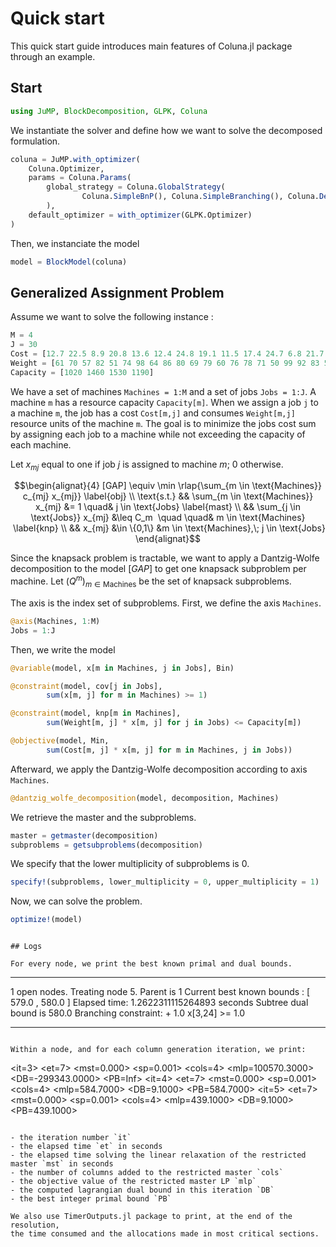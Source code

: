 # Quick start

This quick start guide introduces main features of Coluna.jl package through an
example.


## Start

```julia
using JuMP, BlockDecomposition, GLPK, Coluna
```

We instantiate the solver and define how we want to solve the decomposed formulation.

```julia
coluna = JuMP.with_optimizer(
    Coluna.Optimizer,
    params = Coluna.Params(
        global_strategy = Coluna.GlobalStrategy(
                Coluna.SimpleBnP(), Coluna.SimpleBranching(), Coluna.DepthFirst())
        ),
    default_optimizer = with_optimizer(GLPK.Optimizer)
)
```

Then, we instanciate the model

```julia
model = BlockModel(coluna)
```  

## Generalized Assignment Problem

Assume we want to solve the following instance :

```julia
M = 4
J = 30
Cost = [12.7 22.5 8.9 20.8 13.6 12.4 24.8 19.1 11.5 17.4 24.7 6.8 21.7 14.3 10.5 15.2 14.3 12.6 9.2 20.8 11.7 17.3 9.2 20.3 11.4 6.2 13.8 10.0 20.9 20.6;  19.1 24.8 24.4 23.6 16.1 20.6 15.0 9.5 7.9 11.3 22.6 8.0 21.5 14.7 23.2 19.7 19.5 7.2 6.4 23.2 8.1 13.6 24.6 15.6 22.3 8.8 19.1 18.4 22.9 8.0;  18.6 14.1 22.7 9.9 24.2 24.5 20.8 12.9 17.7 11.9 18.7 10.1 9.1 8.9 7.7 16.6 8.3 15.9 24.3 18.6 21.1 7.5 16.8 20.9 8.9 15.2 15.7 12.7 20.8 10.4;  13.1 16.2 16.8 16.7 9.0 16.9 17.9 12.1 17.5 22.0 19.9 14.6 18.2 19.6 24.2 12.9 11.3 7.5 6.5 11.3 7.8 13.8 20.7 16.8 23.6 19.1 16.8 19.3 12.5 11.0]
Weight = [61 70 57 82 51 74 98 64 86 80 69 79 60 76 78 71 50 99 92 83 53 91 68 61 63 97 91 77 68 80; 50 57 61 83 81 79 63 99 82 59 83 91 59 99 91 75 66 100 69 60 87 98 78 62 90 89 67 87 65 100; 91 81 66 63 59 81 87 90 65 55 57 68 92 91 86 74 80 89 95 57 55 96 77 60 55 57 56 67 81 52;  62 79 73 60 75 66 68 99 69 60 56 100 67 68 54 66 50 56 70 56 72 62 85 70 100 57 96 69 65 50]
Capacity = [1020 1460 1530 1190]
```

We have a set of machines `Machines = 1:M` and a set of jobs `Jobs = 1:J`.
A machine `m` has a resource capacity `Capacity[m]`. When we assign a job
`j` to a machine `m`, the job has a cost `Cost[m,j]` and consumes
`Weight[m,j]` resource units of the machine `m`. The goal is to minimize the jobs
cost sum by assigning each job to a machine while not exceeding the capacity of
each machine.

Let $x_{mj}$ equal to one if job $j$ is assigned to machine $m$; $0$ otherwise.

```math
\begin{alignat}{4} 
[GAP] \equiv \min \rlap{\sum_{m \in \text{Machines}} c_{mj} x_{mj}} \label{obj} \\
\text{s.t.} && \sum_{m \in \text{Machines}} x_{mj} &= 1  \quad& j \in \text{Jobs} \label{mast} \\
&& \sum_{j \in \text{Jobs}} x_{mj} &\leq C_m  \quad  \quad& m \in \text{Machines}   \label{knp} \\
&& x_{mj}  &\in \{0,1\}  &m \in \text{Machines},\; j \in \text{Jobs}
\end{alignat}
```

Since the knapsack problem is tractable, we want to apply a Dantzig-Wolfe 
decomposition to the model $[GAP]$ to get one knapsack subproblem per machine. 
Let $(Q^m)_{m \in \text{Machines}}$ be the set of knapsack subproblems.

The axis is the index set of subproblems. First, we define the axis `Machines`.

```julia
@axis(Machines, 1:M)
Jobs = 1:J
```

Then, we write the model

```julia
@variable(model, x[m in Machines, j in Jobs], Bin)

@constraint(model, cov[j in Jobs],
        sum(x[m, j] for m in Machines) >= 1)

@constraint(model, knp[m in Machines],
        sum(Weight[m, j] * x[m, j] for j in Jobs) <= Capacity[m])

@objective(model, Min,
        sum(Cost[m, j] * x[m, j] for m in Machines, j in Jobs))
```

Afterward, we apply the Dantzig-Wolfe decomposition according to axis `Machines`.

```julia
@dantzig_wolfe_decomposition(model, decomposition, Machines)
```

We retrieve the master and the subproblems.
```julia
master = getmaster(decomposition)
subproblems = getsubproblems(decomposition)
```
We specify that the lower multiplicity of subproblems is 0.
```julia
specify!(subproblems, lower_multiplicity = 0, upper_multiplicity = 1)
```

Now, we can solve the problem.

```julia
optimize!(model)
```
```

## Logs

For every node, we print the best known primal and dual bounds.

```
************************************************************
1 open nodes. Treating node 5. Parent is 1
Current best known bounds : [ 579.0 , 580.0 ]
Elapsed time: 1.2622311115264893 seconds
Subtree dual bound is 580.0
Branching constraint:  + 1.0 x[3,24] >= 1.0 
************************************************************
```

Within a node, and for each column generation iteration, we print:

```
<it=3> <et=7> <mst=0.000> <sp=0.001> <cols=4> <mlp=100570.3000> <DB=-299343.0000> <PB=Inf>
<it=4> <et=7> <mst=0.000> <sp=0.001> <cols=4> <mlp=584.7000> <DB=9.1000> <PB=584.7000>
<it=5> <et=7> <mst=0.000> <sp=0.001> <cols=4> <mlp=439.1000> <DB=9.1000> <PB=439.1000>
```

- the iteration number `it`
- the elapsed time `et` in seconds 
- the elapsed time solving the linear relaxation of the restricted master `mst` in seconds
- the number of columns added to the restricted master `cols`
- the objective value of the restricted master LP `mlp`
- the computed lagrangian dual bound in this iteration `DB`
- the best integer primal bound `PB`

We also use TimerOutputs.jl package to print, at the end of the resolution,
the time consumed and the allocations made in most critical sections.

